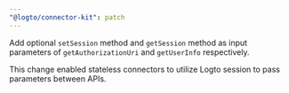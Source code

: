 ```yaml
---
"@logto/connector-kit": patch
---
```


Add optional `setSession` method and `getSession` method as input parameters of `getAuthorizationUri` and `getUserInfo` respectively.

This change enabled stateless connectors to utilize Logto session to pass parameters between APIs.
